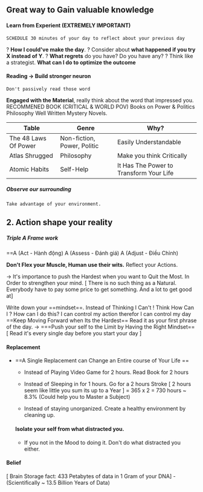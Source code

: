
## Great way to Gain valuable knowledge 

#### Learn from Experient (EXTREMELY IMPORTANT)
	SCHEDULE 30 minutes of your day to reflect about your previous day
? **How I could've make the day**.
? Consider about **what happened if you try X instead of Y**.
? **What regrets** do you have? Do you have any?
? Think like a strategist. **What can I do to optimize the outcome**

#### Reading -> Build stronger neuron
	Don't passively read those word
**Engaged with the Material**, really think about the word that impressed you.
	RECOMMENED BOOK (CRITICAL & WORLD POV)
		 Books on Power & Politics
		 Philosophy 
		 Well Written Mystery Novels.

| Table                | Genre                       | Why?                                    |
| -------------------- | --------------------------- | --------------------------------------- |
| The 48 Laws Of Power | Non-fiction, Power, Politic | Easily Understandable                                        |
| Atlas Shrugged       | Philosophy                  | Make you think Critically               |
| Atomic Habits        | Self-Help                   | It Has The Power to Transform Your Life |

##### Observe our surrounding
	Take advantage of your environment.

## 2. Action shape your reality 
##### Triple A Frame work
==A (Act - Hành động)
A (Assess - Đánh giá)
A (Adjust - Điều Chỉnh)

**Don't Flex your Muscle, Human use their wits.** Reflect your Actions.

-> It's importance to push the Hardest when you want to Quit the Most. In Order to strengthen your mind.
[ There is no such thing as a Natural. Everybody have to pay some price to get something. And a lot to get good at]

Write down your ==mindset==. 
	 Instead of Thinking I Can't ! Think How Can I ? How can I do this?
	 I can control my action therefor I can control my day
	 ==Keep Moving Forward when Its the Hardest== 
 Read it as your first phrase of the day.
 -> ===Push your self to the Limit by Having the Right Mindset== 
 [ Read it's every single day before you start your day ]
 
#### Replacement
+ ==A Single Replacement can Change an Entire course of Your Life ==
	+ Instead of Playing Video Game for 2 hours. Read Book for 2 hours
	+ Instead of Sleeping in for 1 hours. Go for a 2 hours Stroke
	  [ 2 hours seem like little you sum its up to a Year ]
	  = 365 x 2 = 730 hours ~ 8.3% (Could help you to Master a Subject)
	  
	+ Instead of staying unorganized. Create a healthy environment by cleaning up.
	 #### Isolate your self from what distracted you.
	+ If you not in the Mood to doing it. Don't do what distracted you either.


#### Belief
[ Brain Storage fact: 433 Petabytes of data  in 1 Gram of your DNA] - (Scientifically ~ 13.5 Billion Years of Data) 

 




